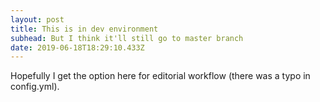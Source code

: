 ```yaml
---
layout: post
title: This is in dev environment
subhead: But I think it'll still go to master branch
date: 2019-06-18T18:29:10.433Z
---
```

Hopefully I get the option here for editorial workflow (there was a typo in config.yml).
